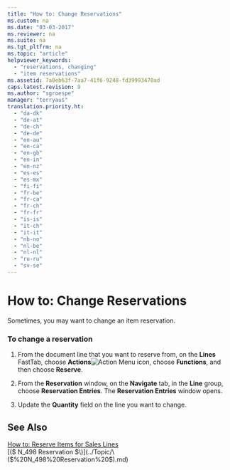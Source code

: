 ```yaml
---
title: "How to: Change Reservations"
ms.custom: na
ms.date: "03-03-2017"
ms.reviewer: na
ms.suite: na
ms.tgt_pltfrm: na
ms.topic: "article"
helpviewer_keywords: 
  - "reservations, changing"
  - "item reservations"
ms.assetid: 7a0eb63f-7aa7-41f6-9248-fd39993470ad
caps.latest.revision: 9
ms.author: "sgroespe"
manager: "terryaus"
translation.priority.ht: 
  - "da-dk"
  - "de-at"
  - "de-ch"
  - "de-de"
  - "en-au"
  - "en-ca"
  - "en-gb"
  - "en-in"
  - "en-nz"
  - "es-es"
  - "es-mx"
  - "fi-fi"
  - "fr-be"
  - "fr-ca"
  - "fr-ch"
  - "fr-fr"
  - "is-is"
  - "it-ch"
  - "it-it"
  - "nb-no"
  - "nl-be"
  - "nl-nl"
  - "ru-ru"
  - "sv-se"
---
```

# How to: Change Reservations
Sometimes, you may want to change an item reservation.  
  
### To change a reservation  
  
1.  From the document line that you want to reserve from, on the **Lines** FastTab, choose **Actions**![Action Menu icon](../DesignAndEngineering/media/actionmenuicon.png "actionMenuIcon"), choose **Functions**, and then choose **Reserve**.  
  
2.  From the **Reservation** window, on the **Navigate** tab, in the **Line** group, choose **Reservation Entries**. The **Reservation Entries** window opens.  
  
3.  Update the **Quantity** field on the line you want to change.  
  
## See Also  
 [How to: Reserve Items for Sales Lines](../Sales/how-to-reserve-items-for-sales-lines.md)   
 [\($ N\_498 Reservation $\)](../Topic/\($%20N_498%20Reservation%20$\).md)